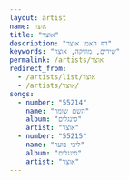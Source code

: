 ```yaml
---
layout: artist
name: אוצר
title: "אוצר"
description: "דף האמן אוצר"
keywords: "שירים, מוזיקה, אוצר"
permalink: /artists/אוצר
redirect_from:
  - /artists/list/אוצר
  - /artists/אוצר/
songs:
  - number: "55214"
    name: "השם שומר"
    album: "סינגלים"
    artist: "אוצר"
  - number: "55215"
    name: "ליבי בוער"
    album: "סינגלים"
    artist: "אוצר"
---
```

